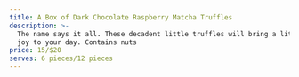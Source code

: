 ```yaml
---
title: A Box of Dark Chocolate Raspberry Matcha Truffles
description: >-
  The name says it all. These decadent little truffles will bring a little extra
  joy to your day. Contains nuts
price: 15/$20
serves: 6 pieces/12 pieces
---
```


